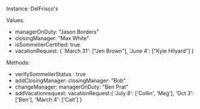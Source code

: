Instance: DelFrisco's

Values:
+ managerOnDuty: "Jason Borders"
+ closingManager: "Max White"
+ isSommelierCertified: true
+ vacationRequest: { 'March 31': ["Jen Brown"], 'June 4': ["Kyle Hilyard"] }


Methods:
+ verifySommelierStatus : true
+ addClosingManager: closingManager: "Bob"
+ changeManager: managerOnDuty: "Ben Prat"
+ addVacationrequest: vacationRequest:{ 'July 8': ['Collin', 'Meg'], 'Oct 3': ['Ben'], 'March 4': ['Cait'] }
